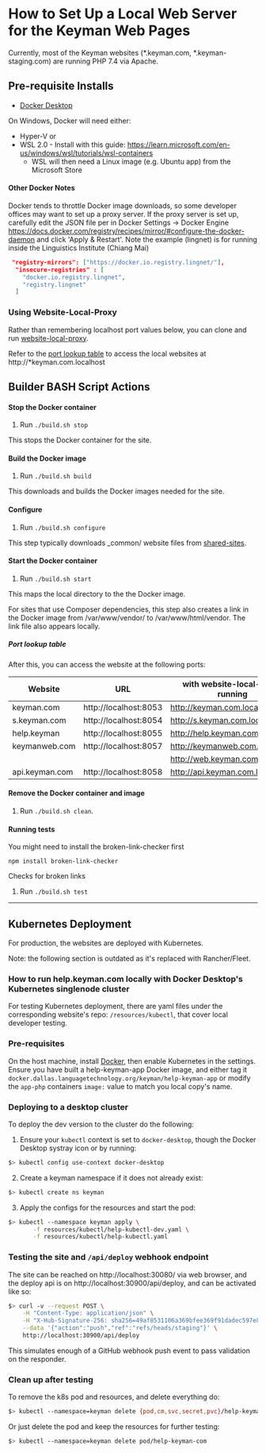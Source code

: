 # How to Set Up a Local Web Server for the Keyman Web Pages

Currently, most of the Keyman websites (*.keyman.com, *.keyman-staging.com) are running PHP 7.4 via Apache.

## Pre-requisite Installs
* [Docker Desktop](https://www.docker.com/products/docker-desktop/)

On Windows, Docker will need either:
* Hyper-V or
* WSL 2.0 - Install with this guide:
https://learn.microsoft.com/en-us/windows/wsl/tutorials/wsl-containers
    * WSL will then need a Linux image (e.g. Ubuntu app) from the Microsoft Store

#### Other Docker Notes
Docker tends to throttle Docker image downloads, so some developer offices may want to set up a proxy server. If the proxy server is set up, carefully edit the JSON file per in Docker Settings -> Docker Engine https://docs.docker.com/registry/recipes/mirror/#configure-the-docker-daemon and click 'Apply & Restart'. Note the example (lingnet) is for running inside the Linguistics Institute (Chiang Mai)

```json
 "registry-mirrors": ["https://docker.io.registry.lingnet/"],
  "insecure-registries" : [
    "docker.io.registry.lingnet",
    "registry.lingnet"
  ]
```

### Using Website-Local-Proxy
Rather than remembering localhost port values below, you can clone and run [website-local-proxy](https://github.com/keymanapp/website-local-proxy).

Refer to the [port lookup table](#port-lookup-table) to access the local websites at
http://*keyman.com.localhost

## Builder BASH Script Actions

#### Stop the Docker container
1. Run `./build.sh stop`

This stops the Docker container for the site.

#### Build the Docker image
1. Run `./build.sh build`

This downloads and builds the Docker images needed for the site.

#### Configure
1. Run `./build.sh configure`

This step typically downloads _common/ website files from [shared-sites](https://github.com/keymanapp/shared-sites/tree/main/_common).

#### Start the Docker container
1. Run `./build.sh start`

This maps the local directory to the the Docker image.

For sites that use Composer dependencies, this step also creates a link in the Docker image from /var/www/vendor/ to /var/www/html/vendor.
The link file also appears locally.

##### Port lookup table
After this, you can access the website at the following ports:

| Website        |          URL          |  with website-local-proxy running |
|----------------|-----------------------|-----------------------------------|
| keyman.com     | http://localhost:8053 | http://keyman.com.localhost       |
| s.keyman.com   | http://localhost:8054 | http://s.keyman.com.localhost     |
| help.keyman    | http://localhost:8055 | http://help.keyman.com.localhost  |
| keymanweb.com  | http://localhost:8057 | http://keymanweb.com.localhost    |
|                                  |                                       | http://web.keyman.com.localhost   |
| api.keyman.com | http://localhost:8058 | http://api.keyman.com.localhost   |

#### Remove the Docker container and image
1. Run `./build.sh clean`.

#### Running tests
You might need to install the broken-link-checker first

`npm install broken-link-checker`

Checks for broken links
1. Run `./build.sh test`

---------

## Kubernetes Deployment
For production, the websites are deployed with Kubernetes.

Note: the following section is outdated as it's replaced with Rancher/Fleet.

### How to run help.keyman.com locally with Docker Desktop's Kubernetes singlenode cluster

For testing Kubernetes deployment, there are yaml files under the corresponding website's repo: `/resources/kubectl`, that cover local developer testing.

### Pre-requisites
On the host machine, install [Docker](https://docs.docker.com/get-docker/), then enable Kubernetes in the settings. Ensure you have built a help-keyman-app Docker image, and either tag it `docker.dallas.languagetechnology.org/keyman/help-keyman-app` or modify the `app-php` containers `image:` value to match you local copy's name.

### Deploying to a desktop cluster
To deploy the dev version to the cluster do the following:
1. Ensure your `kubectl` context is set to `docker-desktop`, though the Docker Desktop systray icon or by running:
```bash
$> kubectl config use-context docker-desktop
```
2. Create a keyman namespace if it does not already exist:
```bash
$> kubectl create ns keyman
```
3. Apply the configs for the resources and start the pod:
```bash
$> kubectl --namespace keyman apply \
       -f resources/kubectl/help-kubectl-dev.yaml \
       -f resources/kubectl/help-kubectl.yaml
```
### Testing the site and `/api/deploy` webhook endpoint
The site can be reached on http://localhost:30080/ via web browser, and the deploy api is on http://localhost:30900/api/deploy, and can be activated like so:
```bash
$> curl -v --request POST \
    -H "Content-Type: application/json" \
    -H "X-Hub-Signature-256: sha256=49af8531106a369bfee369f91dadec597e8ea3992ec2802bbe655be0ece17f15" \
    --data '{"action":"push","ref":"refs/heads/staging"}' \
    http://localhost:30900/api/deploy
```
This simulates enough of a GitHub webhook push event to pass validation on the responder.

### Clean up after testing

To remove the k8s pod and resources, and delete everything do:
```bash
$> kubectl --namespace=keyman delete {pod,cm,svc,secret,pvc}/help-keyman-com
```
Or just delete the pod and keep the resources for further testing:
```bash
$> kubectl --namespace=keyman delete pod/help-keyman-com
```

